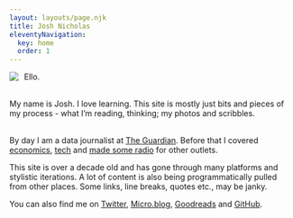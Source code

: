 ```yaml
---
layout: layouts/page.njk
title: Josh Nicholas
eleventyNavigation:
  key: home
  order: 1
---
```


<img src='/images/about.png' style="max-width:150px !important;height:auto !important; float : left !important; margin: 0px 10px 0px 0px !important;"> Ello.<br><br> 

My name is Josh. I love learning. This site is mostly just bits and pieces of my process - what I’m reading, thinking; my photos and scribbles.<br><br>

By day I am a data journalist at [The Guardian](https://www.theguardian.com/profile/josh-nicholas). Before that I covered [economics](https://theconversation.com/speaking-with-law-professor-cass-sunstein-on-why-behavioural-science-is-always-nudging-us-101074), [tech](https://www.businessinsider.com.au/photos-inside-the-library-of-the-future-2015-12) and [made some radio](https://www.thewire.org.au/about/team/alumni/) for other outlets.<br>

This site is over a decade old and has gone through many platforms and stylistic iterations. A lot of content is also being programmatically pulled from other places. Some links, line breaks, quotes etc., may be janky.<br>

You can also find me on [Twitter](https://twitter.com/joshcnicholas), [Micro.blog](https://joshnicholas.micro.blog/), [Goodreads](https://www.goodreads.com/joshnicholas) and [GitHub](https://github.com/joshnicholas).
